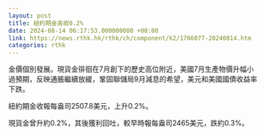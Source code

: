 ```yaml
---
layout: post
title: 紐約期金高收0.2%
date: 2024-08-14 06:17:53.000000000 +08:00
link: https://news.rthk.hk/rthk/ch/component/k2/1766077-20240814.htm
categories: rthk
---
```


金價個別發展。現貨金徘徊在7月創下的歷史高位附近，美國7月生產物價升幅小過預期，反映通脹繼續放緩，鞏固聯儲局9月減息的希望，美元和美國國債收益率下跌。

紐約期金收報每盎司2507.8美元，上升0.2%。

現貨金曾升約0.2%，其後獲利回吐，較早時報每盎司2465美元，跌約0.3%。
